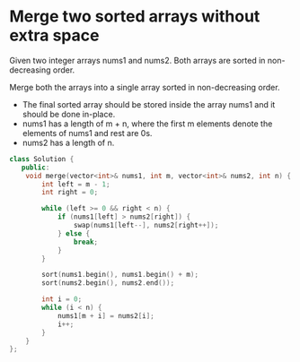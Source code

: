 # Merge two sorted arrays without extra space

Given two integer arrays nums1 and nums2. Both arrays are sorted in non-decreasing order.

Merge both the arrays into a single array sorted in non-decreasing order.
- The final sorted array should be stored inside the array nums1 and it should be done in-place.
- nums1 has a length of m + n, where the first m elements denote the elements of nums1 and rest are 0s.
- nums2 has a length of n.

```cpp
class Solution {
   public:
    void merge(vector<int>& nums1, int m, vector<int>& nums2, int n) {
        int left = m - 1;
        int right = 0;

        while (left >= 0 && right < n) {
            if (nums1[left] > nums2[right]) {
                swap(nums1[left--], nums2[right++]);
            } else {
                break;
            }
        }

        sort(nums1.begin(), nums1.begin() + m);
        sort(nums2.begin(), nums2.end());

        int i = 0;
        while (i < n) {
            nums1[m + i] = nums2[i];
            i++;
        }
    }
};
```
